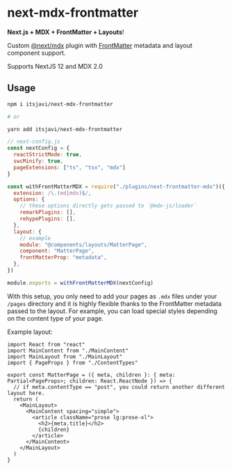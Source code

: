 # next-mdx-frontmatter

**Next.js + MDX + FrontMatter + Layouts**!

Custom [@next/mdx](https://nextjs.org/docs/advanced-features/using-mdx) plugin 
with [FrontMatter](https://frontmatter.codes/) metadata and layout component support.

Supports NextJS 12 and MDX 2.0


## Usage

```bash
npm i itsjavi/next-mdx-frontmatter

# or

yarn add itsjavi/next-mdx-frontmatter
```


```js
// next-config.js
const nextConfig = {
  reactStrictMode: true,
  swcMinify: true,
  pageExtensions: ["ts", "tsx", "mdx"]
}

const withFrontMatterMDX = require("./plugins/next-frontmatter-mdx")({
  extension: /\.(md|mdx)$/,
  options: {
    // these options directly gets passed to `@mdx-js/loader`
    remarkPlugins: [],
    rehypePlugins: [],
  },
  layout: {
    // example
    module: "@components/layouts/MatterPage",
    component: "MatterPage",
    frontMatterProp: "metadata",
  },
})

module.exports = withFrontMatterMDX(nextConfig)

```

With this setup, you only need to add your pages as `.mdx` files under your `/pages` directory and it is highly flexible thanks
to the FrontMatter metadata passed to the layout. For example, you can load special styles depending on the content type of your page.

Example layout:

```tsx
import React from "react"
import MainContent from "./MainContent"
import MainLayout from "./MainLayout"
import { PageProps } from "./ContentTypes"

export const MatterPage = ({ meta, children }: { meta: Partial<PageProps>; children: React.ReactNode }) => {
  // if meta.contentType == "post", you could return another different layout here.
  return (
    <MainLayout>
      <MainContent spacing="simple">
        <article className="prose lg:prose-xl">
          <h2>{meta.title}</h2>
          {children}
        </article>
      </MainContent>
    </MainLayout>
  )
}

```
